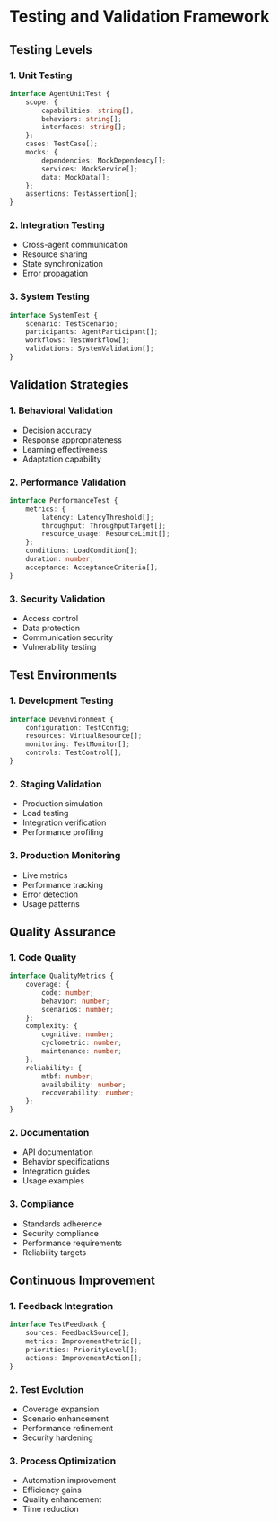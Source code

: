 # Testing and Validation Framework

## Testing Levels

### 1. Unit Testing
```typescript
interface AgentUnitTest {
    scope: {
        capabilities: string[];
        behaviors: string[];
        interfaces: string[];
    };
    cases: TestCase[];
    mocks: {
        dependencies: MockDependency[];
        services: MockService[];
        data: MockData[];
    };
    assertions: TestAssertion[];
}
```

### 2. Integration Testing
- Cross-agent communication
- Resource sharing
- State synchronization
- Error propagation

### 3. System Testing
```typescript
interface SystemTest {
    scenario: TestScenario;
    participants: AgentParticipant[];
    workflows: TestWorkflow[];
    validations: SystemValidation[];
}
```

## Validation Strategies

### 1. Behavioral Validation
- Decision accuracy
- Response appropriateness
- Learning effectiveness
- Adaptation capability

### 2. Performance Validation
```typescript
interface PerformanceTest {
    metrics: {
        latency: LatencyThreshold[];
        throughput: ThroughputTarget[];
        resource_usage: ResourceLimit[];
    };
    conditions: LoadCondition[];
    duration: number;
    acceptance: AcceptanceCriteria[];
}
```

### 3. Security Validation
- Access control
- Data protection
- Communication security
- Vulnerability testing

## Test Environments

### 1. Development Testing
```typescript
interface DevEnvironment {
    configuration: TestConfig;
    resources: VirtualResource[];
    monitoring: TestMonitor[];
    controls: TestControl[];
}
```

### 2. Staging Validation
- Production simulation
- Load testing
- Integration verification
- Performance profiling

### 3. Production Monitoring
- Live metrics
- Performance tracking
- Error detection
- Usage patterns

## Quality Assurance

### 1. Code Quality
```typescript
interface QualityMetrics {
    coverage: {
        code: number;
        behavior: number;
        scenarios: number;
    };
    complexity: {
        cognitive: number;
        cyclometric: number;
        maintenance: number;
    };
    reliability: {
        mtbf: number;
        availability: number;
        recoverability: number;
    };
}
```

### 2. Documentation
- API documentation
- Behavior specifications
- Integration guides
- Usage examples

### 3. Compliance
- Standards adherence
- Security compliance
- Performance requirements
- Reliability targets

## Continuous Improvement

### 1. Feedback Integration
```typescript
interface TestFeedback {
    sources: FeedbackSource[];
    metrics: ImprovementMetric[];
    priorities: PriorityLevel[];
    actions: ImprovementAction[];
}
```

### 2. Test Evolution
- Coverage expansion
- Scenario enhancement
- Performance refinement
- Security hardening

### 3. Process Optimization
- Automation improvement
- Efficiency gains
- Quality enhancement
- Time reduction